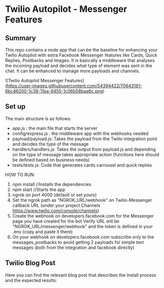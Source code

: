 # Twilio Autopilot - Messenger Features

## Summary
This repo contains a node app that can be the baseline for enhancing your Twilio Autopilot with extra Facebook Messenger features like Cards, Quick Replies, Postbacks and Images.
It is basically a middleware that analyses the incoming payload and decides what type of element was sent in the chat. It can be enhanced to manage more payloads and channels.

![Twilio Autopilot Messenger Features]  
(https://user-images.githubusercontent.com/54394422/70643161-6bc46200-1c38-11ea-9455-1c06b58baa6c.png)

## Set up
The main structure is as follows:  
- app.js : the main file that starts the server  
- config/express.js : the middleware app with the webhooks needed  
- payload/payload.js: Takes the payload from the Twilio integration point and decides the type of the message  
- handlers/handlers.js: Takes the output from payload.js and depending on the type of message takes appropriate action (functions here should be defined based on business needs)  
- tests/tests.js: Code that generates cards carrousel and quick replies


HOW TO RUN:
1. npm install //Installs the dependencies  
2. npm start //Starts the app
3. ngrok on port 4000 (default or set yours)
4. Set the ngrok path as "NGROK_URL/webhook" on Twilio-Messenger callback URL (under your project Channels https://www.twilio.com/console/channels)
5. Create the webhook on developers.facebook.com for the Messenger page you have created for the bot Verify URL will be "NGROK_URL/messenger/webhook" and the token is defined in your .env (copy and paste it there)
6. On your webhook on developers.facebook.com subscribe only to the messages_postbacks to avoid getting 2 payloads for simple text messages (both from the integration and facebook directly)


## Twilio Blog Post
Here you can find the relevant blog post that describes the install process and the expected results:
